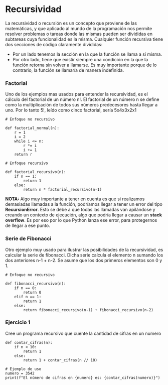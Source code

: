 # Recursividad
La recursividad o recursión es un concepto que proviene de las matemáticas, y que aplicado al mundo de la programación nos permite resolver problemas o tareas donde las mismas pueden ser divididas en subtareas cuya funcionalidad es la misma.
Cualquier función recursiva tiene dos secciones de código claramente divididas:

*   Por un lado tenemos la sección en la que la función se llama a sí misma.
*    Por otro lado, tiene que existir siempre una condición en la que la función retorna sin volver a llamarse. Es muy importante porque de lo contrario, la función se llamaría de manera indefinida.
### Factorial
Uno de los ejemplos mas usados para entender la recursividad, es el cálculo del factorial de un número n!. El factorial de un número n se define como la multiplicación de todos sus números predecesores hasta llegar a uno. Por lo tanto 5!, leído como cinco factorial, sería 5x4x3x2x1
``` 
# Enfoque no recursivo

def factorial_normal(n):
    r = 1
    i = 2
    while i <= n:
        r *= i
        i += 1
    return r

# Enfoque recursivo

def factorial_recursivo(n):
    if n == 1:
        return 1
    else:
        return n * factorial_recursivo(n-1)
```
**NOTA:** Algo muy importante a tener en cuenta es que si realizamos demasiadas llamadas a la función, podríamos llegar a tener un error del tipo **RecursionError**. Esto se debe a que todas las llamadas van apilándose y creando un contexto de ejecución, algo que podría llegar a causar un **stack overflow**. Es por eso por lo que Python lanza ese error, para protegernos de llegar a ese punto.
### Serie de Fibonacci
Otro ejemplo muy usado para ilustrar las posibilidades de la recursividad, es calcular la serie de fibonacci. Dicha serie calcula el elemento n sumando los dos anteriores n-1 + n-2. Se asume que los dos primeros elementos son 0 y 1.
``` 
# Enfoque no recursivo

def fibonacci_recursivo(n):
    if n == 0:
        return 0
    elif n == 1:
        return 1
    else:
        return fibonacci_recursivo(n-1) + fibonacci_recursivo(n-2)
```
### Ejercicio 1
Cree un programa recursivo que cuente la cantidad de cifras en un numero



```
def contar_cifras(n):
    if n < 10:
        return 1
    else:
        return 1 + contar_cifras(n // 10)

# Ejemplo de uso
numero = 3542
print(f"El número de cifras en {numero} es: {contar_cifras(numero)}")
```